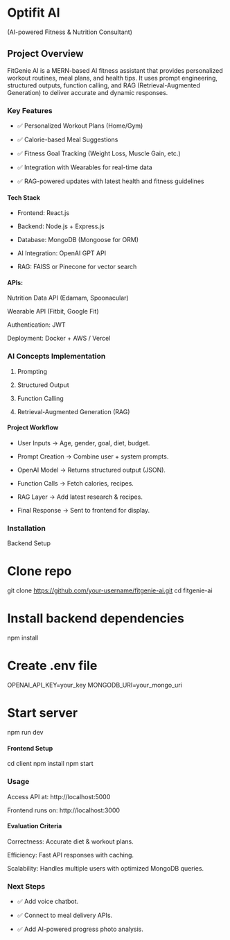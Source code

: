 # Optifit AI
(AI-powered Fitness & Nutrition Consultant)

## Project Overview
FitGenie AI is a MERN-based AI fitness assistant that provides personalized workout routines, meal plans, and health tips. It uses prompt engineering, structured outputs, function calling, and RAG (Retrieval-Augmented Generation) to deliver accurate and dynamic responses.

### Key Features
- ✅ Personalized Workout Plans (Home/Gym)

- ✅ Calorie-based Meal Suggestions

- ✅ Fitness Goal Tracking (Weight Loss, Muscle Gain, etc.)

- ✅ Integration with Wearables for real-time data

- ✅ RAG-powered updates with latest health and fitness guidelines

#### Tech Stack

- Frontend: React.js

- Backend: Node.js + Express.js

- Database: MongoDB (Mongoose for ORM)

- AI Integration: OpenAI GPT API

- RAG: FAISS or Pinecone for vector search

#### APIs:

Nutrition Data API (Edamam, Spoonacular)

Wearable API (Fitbit, Google Fit)

Authentication: JWT

Deployment: Docker + AWS / Vercel

### AI Concepts Implementation

1. Prompting

2. Structured Output

3. Function Calling

4. Retrieval-Augmented Generation (RAG)

#### Project Workflow

- User Inputs → Age, gender, goal, diet, budget.

- Prompt Creation → Combine user + system prompts.

- OpenAI Model → Returns structured output (JSON).

- Function Calls → Fetch calories, recipes.

- RAG Layer → Add latest research & recipes.

- Final Response → Sent to frontend for display.

### Installation

Backend Setup

# Clone repo
git clone https://github.com/your-username/fitgenie-ai.git
cd fitgenie-ai

# Install backend dependencies
npm install

# Create .env file
OPENAI_API_KEY=your_key
MONGODB_URI=your_mongo_uri

# Start server

npm run dev

#### Frontend Setup

cd client
npm install
npm start

### Usage

Access API at: http://localhost:5000

Frontend runs on: http://localhost:3000

#### Evaluation Criteria

Correctness: Accurate diet & workout plans.

Efficiency: Fast API responses with caching.

Scalability: Handles multiple users with optimized MongoDB queries.

### Next Steps
- ✅ Add voice chatbot.

- ✅ Connect to meal delivery APIs.

- ✅ Add AI-powered progress photo analysis.
